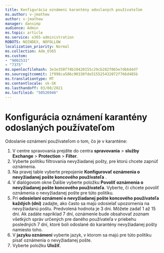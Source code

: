 ```yaml
---
title: Konfigurácia oznámení karantény odoslaných používateľom
ms.author: v-jmathew
author: v-jmathew
manager: dansimp
audience: Admin
ms.topic: article
ms.service: o365-administration
ROBOTS: NOINDEX, NOFOLLOW
localization_priority: Normal
ms.collection: Adm_O365
ms.custom:
- "9002531"
- "7375"
ms.openlocfilehash: 3e3e350f74b19420155c29cb282f065e7db6d4d7
ms.sourcegitcommit: 1f998ca586c90330fde515525432072f766d485b
ms.translationtype: MT
ms.contentlocale: sk-SK
ms.lasthandoff: 03/08/2021
ms.locfileid: "50526946"
---
```

# <a name="configure-quarantine-notifications-sent-to-users"></a>Konfigurácia oznámení karantény odoslaných používateľom

Odoslanie oznámení používateľom o tom, čo je v karanténe:

1. V centre spravovania prejdite do centra **spravovania**  >  **služby Exchange**  >  **Protection**  >  **Filter**.
2. Vyberte politiku filtrovania nevyžiadanej pošty, pre ktorú chcete zapnúť oznámenia.
3. Na pravej table vyberte prepojenie **Konfigurovať oznámenia o nevyžiadanej pošte koncového používateľa** .
4. V dialógovom okne Ďalšie vyberte položku **Povoliť oznámenia o nevyžiadanej pošte koncového používateľa**. Vyberte, či chcete povoliť oznámenia o nevyžiadanej pošte pre túto politiku.
5. Pri **odosielaní oznámení o nevyžiadanej pošte koncového používateľa každých (dní)** zadajte, ako často sa majú odosielať upozornenia na nevyžiadanú poštu. Predvolená hodnota je 3 dni. Môžete zadať 1 až 15 dní. Ak zadáte napríklad 7 dní, oznámenie bude obsahovať zoznam všetkých správ určených pre daného používateľa v priebehu posledných 7 dní, ktoré boli odoslané do karantény nevyžiadanej pošty namiesto toho.
6. V **jazyku oznámení** vyberte jazyk, v ktorom sa majú pre túto politiku písať oznámenia o nevyžiadanej pošte.
7. Vyberte položku **Uložiť**.
